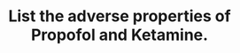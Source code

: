 ---
title: "List the adverse properties of Propofol and Ketamine."
entityType: SAQ
exam: PEX
college: CICM
year: 2010
sitting: B
question: 7
passRate: 30
lo:
- "[[G2a]]"
- "[[G2a]]"
EC_expectedDomains:
- "The best approach to answer this question is to use a table listing their potential adverse properties in categories such as pharmaceutical and chemical properties, pharmacodynamic properties in different body systems, and pharmacokinetics."
EC_errorsCommon:
- "This question was not well answered by many candidates."
- "Candidates included advantages of these sedative / analgesic agents in their answers when they were not asked for in the question."
- "The common weaknesses observed included the side effects of ketamine, including its side effects on intracranial pressure, myocardial contractility and oxygen consumption, and hallucinations or delirium."
- "Some adverse properties of propofol including bacterial contamination and pain on injection were also not well covered by many candidates."
resources:
- "Goodman and Gilman The pharmacological basis of therapeutics 11th edition p350-352"
---